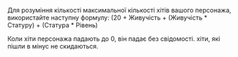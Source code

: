 Для розуміння кількості максимальної кількості хітів вашого персонажа, використайте наступну формулу:
(20 + Живучість + (Живучість * Статуру) + (Статура * Рівень)

Коли хіти персонажа падають до 0, він падає без свідомості. хіти, які пішли в мінус не скидаються.